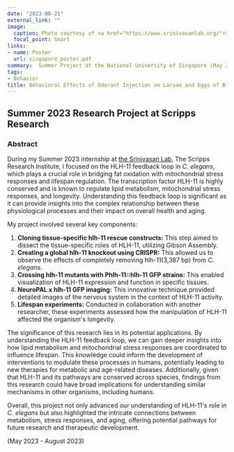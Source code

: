 ```yaml
---
date: "2023-08-21"
external_link: ""
image:
  caption: Photo courtesy of <a href="https://www.srinivasanlab.org/">Srinivasan Lab</a>, cited from <a href="https://elifesciences.org/articles/58815/figures">this paper</a>
  focal_point: Smart
links:
- name: Poster
  url: singapore_poster.pdf
summary:  Summer Project at the National University of Singapore (May 2022 - August 2022).
tags:
- Behavior
title: Behavioral Effects of Odorant Injection on Larvae and Eggs of Bicyclus anynana
---
```


## Summer 2023 Research Project at Scripps Research

### Abstract

During my Summer 2023 internship at [the Srinivasan Lab](https://www.srinivasanlab.org/), The Scripps Research Institute, I focused on the HLH-11 feedback loop in *C. elegans*, which plays a crucial role in bridging fat oxidation with mitochondrial stress responses and lifespan regulation. The transcription factor HLH-11 is highly conserved and is known to regulate lipid metabolism, mitochondrial stress responses, and longevity. Understanding this feedback loop is significant as it can provide insights into the complex relationship between these physiological processes and their impact on overall health and aging.

My project involved several key components:
 
1. **Cloning tissue-specific hlh-11 rescue constructs:** This step aimed to dissect the tissue-specific roles of HLH-11, utilizing Gibson Assembly.
2. **Creating a global hlh-11 knockout using CRISPR:** This allowed us to observe the effects of completely removing hlh-11(3,387 bp) from *C. elegans*.
3. **Crossing hlh-11 mutants with Phlh-11::hlh-11 GFP strains:** This enabled visualization of HLH-11 expression and function in specific tissues.
4. **NeuroPAL x hlh-11 GFP imaging:** This innovative technique provided detailed images of the nervous system in the context of HLH-11 activity.
5. **Lifespan experiments:** Conducted in collaboration with another researcher, these experiments assessed how the manipulation of HLH-11 affected the organism's longevity.

The significance of this research lies in its potential applications. By understanding the HLH-11 feedback loop, we can gain deeper insights into how lipid metabolism and mitochondrial stress responses are coordinated to influence lifespan. This knowledge could inform the development of interventions to modulate these processes in humans, potentially leading to new therapies for metabolic and age-related diseases. Additionally, given that HLH-11 and its pathways are conserved across species, findings from this research could have broad implications for understanding similar mechanisms in other organisms, including humans.

Overall, this project not only advanced our understanding of HLH-11's role in *C. elegans* but also highlighted the intricate connections between metabolism, stress responses, and aging, offering potential pathways for future research and therapeutic development.

(May 2023 - August 2023)